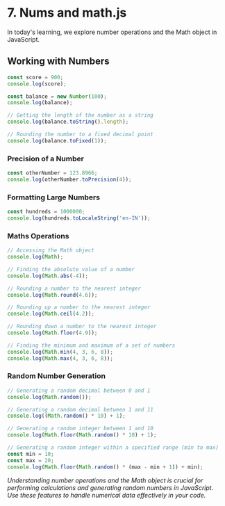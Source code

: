 # 7. Nums and math.js

In today's learning, we explore number operations and the Math object in JavaScript.

## Working with Numbers

```javascript
const score = 900;
console.log(score);

const balance = new Number(100);
console.log(balance);

// Getting the length of the number as a string
console.log(balance.toString().length);

// Rounding the number to a fixed decimal point
console.log(balance.toFixed(1));
```

### Precision of a Number

```javascript
const otherNumber = 123.8966;
console.log(otherNumber.toPrecision(4));
```

### Formatting Large Numbers

```javascript
const hundreds = 1000000;
console.log(hundreds.toLocaleString('en-IN'));
```

### Maths Operations

```javascript
// Accessing the Math object
console.log(Math);

// Finding the absolute value of a number
console.log(Math.abs(-4));

// Rounding a number to the nearest integer
console.log(Math.round(4.6));

// Rounding up a number to the nearest integer
console.log(Math.ceil(4.2));

// Rounding down a number to the nearest integer
console.log(Math.floor(4.9));

// Finding the minimum and maximum of a set of numbers
console.log(Math.min(4, 3, 6, 8));
console.log(Math.max(4, 3, 6, 8));
```

### Random Number Generation

```javascript
// Generating a random decimal between 0 and 1
console.log(Math.random());

// Generating a random decimal between 1 and 11
console.log((Math.random() * 10) + 1);

// Generating a random integer between 1 and 10
console.log(Math.floor(Math.random() * 10) + 1);

// Generating a random integer within a specified range (min to max)
const min = 10;
const max = 20;
console.log(Math.floor(Math.random() * (max - min + 1)) + min);
```

_Understanding number operations and the Math object is crucial for performing calculations and generating random numbers in JavaScript. Use these features to handle numerical data effectively in your code._
